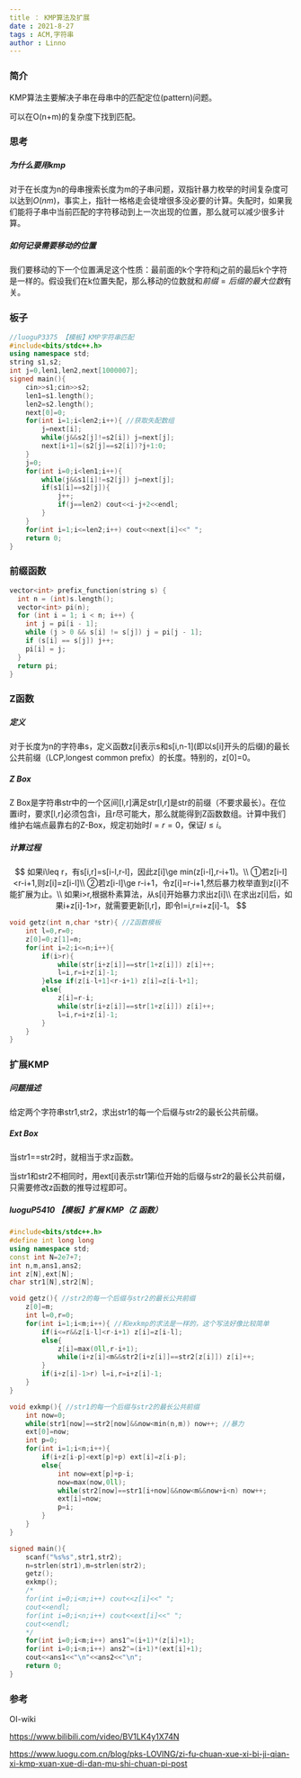 ```yaml
---
title ： KMP算法及扩展
date : 2021-8-27
tags : ACM,字符串
author : Linno
---
```




### 简介

KMP算法主要解决子串在母串中的匹配定位(pattern)问题。

可以在O(n+m)的复杂度下找到匹配。



### 思考

##### 为什么要用kmp

对于在长度为n的母串搜索长度为m的子串问题，双指针暴力枚举的时间复杂度可以达到$O(nm)$，事实上，指针一格格走会徒增很多没必要的计算。失配时，如果我们能将子串中当前匹配的字符移动到上一次出现的位置，那么就可以减少很多计算。

##### 如何记录需要移动的位置

我们要移动的下一个位置满足这个性质：最前面的k个字符和j之前的最后k个字符是一样的。假设我们在k位置失配，那么移动的位数就和$前缀=后缀的最大位数$有关。



### 板子

```C++
//luoguP3375 【模板】KMP字符串匹配
#include<bits/stdc++.h>
using namespace std;
string s1,s2;
int j=0,len1,len2,next[1000007];
signed main(){
	cin>>s1;cin>>s2;
	len1=s1.length();
	len2=s2.length();
	next[0]=0;
	for(int i=1;i<len2;i++){ //获取失配数组
		j=next[i];
		while(j&&s2[j]!=s2[i]) j=next[j];
		next[i+1]=(s2[j]==s2[i])?j+1:0; 
	}
	j=0; 
	for(int i=0;i<len1;i++){
		while(j&&s1[i]!=s2[j]) j=next[j]; 
		if(s1[i]==s2[j]){ 
			j++;
			if(j==len2) cout<<i-j+2<<endl;
		}
	}
	for(int i=1;i<=len2;i++) cout<<next[i]<<" ";
	return 0;
}
```





### 前缀函数

```C++
vector<int> prefix_function(string s) {
  int n = (int)s.length();
  vector<int> pi(n);
  for (int i = 1; i < n; i++) {
    int j = pi[i - 1];
    while (j > 0 && s[i] != s[j]) j = pi[j - 1];
    if (s[i] == s[j]) j++;
    pi[i] = j;
  }
  return pi;
}
```



### Z函数

##### 定义

对于长度为n的字符串s，定义函数z[i]表示s和s[i,n-1]\(即以s[i]开头的后缀)的最长公共前缀（LCP,longest common prefix）的长度。特别的，z[0]=0。

##### Z Box

Z Box是字符串str中的一个区间[l,r]满足str[l,r]是str的前缀（不要求最长）。在位置i时，要求[l,r]必须包含i，且r尽可能大，那么就能得到Z函数数组。计算中我们维护右端点最靠右的Z-Box，规定初始时$l=r=0$，保证$l\leq i$。

##### 计算过程

$$
如果i\leq r，有s[i,r]=s[i-l,r-l]，因此z[i]\ge min(z[i-l],r-i+1)。\\
①若z[i-l]<r-i+1,则z[i]=z[i-l]\\
②若z[i-l]\ge r-i+1，令z[i]=r-i+1,然后暴力枚举直到z[i]不能扩展为止。\\
如果i>r,根据朴素算法，从s[i]开始暴力求出z[i]\\
在求出z[i]后，如果i+z[i]-1>r，就需要更新[l,r]，即令l=i,r=i+z[i]-1。
$$

```C++
void getz(int n,char *str){ //Z函数模板
	int l=0,r=0;
	z[0]=0;z[1]=n;
	for(int i=2;i<=n;i++){
		if(i>r){
			while(str[i+z[i]]==str[1+z[i]]) z[i]++;
			l=i,r=i+z[i]-1;
		}else if(z[i-l+1]<r-i+1) z[i]=z[i-l+1];
		else{
			z[i]=r-i;
			while(str[i+z[i]]==str[1+z[i]]) z[i]++;
			l=i,r=i+z[i]-1;
		}
	}
}
```





### 扩展KMP

##### 问题描述

给定两个字符串str1,str2，求出str1的每一个后缀与str2的最长公共前缀。

##### Ext Box

当str1==str2时，就相当于求z函数。

当str1和str2不相同时，用ext[i]表示str1第i位开始的后缀与str2的最长公共前缀，只需要修改z函数的推导过程即可。

##### luoguP5410 【模板】扩展 KMP（Z 函数）

```C++
#include<bits/stdc++.h>
#define int long long
using namespace std;
const int N=2e7+7;
int n,m,ans1,ans2;
int z[N],ext[N];
char str1[N],str2[N];

void getz(){ //str2的每一个后缀与str2的最长公共前缀
	z[0]=m;
	int l=0,r=0;
	for(int i=1;i<m;i++){ //和exkmp的求法是一样的，这个写法好像比较简单 
		if(i<=r&&z[i-l]<r-i+1) z[i]=z[i-l];
		else{
			z[i]=max(0ll,r-i+1);
			while(i+z[i]<m&&str2[i+z[i]]==str2[z[i]]) z[i]++;
		}
		if(i+z[i]-1>r) l=i,r=i+z[i]-1;
	}
}

void exkmp(){ //str1的每一个后缀与str2的最长公共前缀
	int now=0;
	while(str1[now]==str2[now]&&now<min(n,m)) now++; //暴力
	ext[0]=now;
	int p=0;
	for(int i=1;i<n;i++){
		if(i+z[i-p]<ext[p]+p) ext[i]=z[i-p];
		else{
			int now=ext[p]+p-i;
			now=max(now,0ll);
			while(str2[now]==str1[i+now]&&now<m&&now+i<n) now++;
			ext[i]=now;
			p=i;
		} 
	} 
}

signed main(){
	scanf("%s%s",str1,str2);
	n=strlen(str1),m=strlen(str2);
	getz();
	exkmp();
	/*
	for(int i=0;i<m;i++) cout<<z[i]<<" ";
	cout<<endl;
	for(int i=0;i<n;i++) cout<<ext[i]<<" ";
	cout<<endl;
	*/ 
	for(int i=0;i<m;i++) ans1^=(i+1)*(z[i]+1);
	for(int i=0;i<n;i++) ans2^=(i+1)*(ext[i]+1);
	cout<<ans1<<"\n"<<ans2<<"\n"; 
	return 0;
}
```





### 参考

OI-wiki

https://www.bilibili.com/video/BV1LK4y1X74N

https://www.luogu.com.cn/blog/pks-LOVING/zi-fu-chuan-xue-xi-bi-ji-qian-xi-kmp-xuan-xue-di-dan-mu-shi-chuan-pi-post
